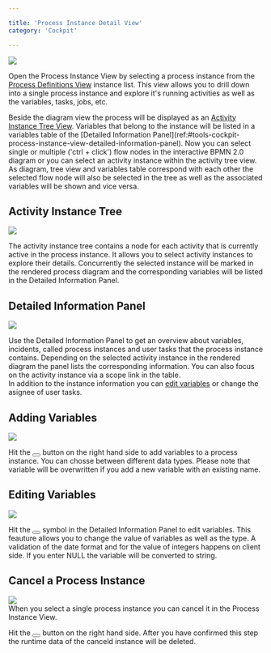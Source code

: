 ```yaml
---

title: 'Process Instance Detail View'
category: 'Cockpit'

---
```


<div class="row">
  <div class="col-xs-6 col-sm-6 col-md-3">
    <img data-img-thumb src="ref:asset:/assets/img/implementation-cockpit/cockpit-process-instances-view.png" />
  </div>
  <div class="col-xs-6 col-sm-6 col-md-9">
    <p>Open the Process Instance View by selecting a process instance from the <a href="ref:#cockpit-process-definitions-view">Process Definitions View</a> instance list. This view allows you to drill down into a single process instance and explore it's running activities as well as the variables, tasks, jobs, etc.</p>
    <p>Beside the diagram view the process will be displayed as an <a href="ref:#cockpit-process-instance-detail-view-activity-instance-tree">Activity Instance Tree View</a>. Variables that belong to the instance will be listed in a variables table of the [Detailed Information Panel](ref:#tools-cockpit-process-instance-view-detailed-information-panel). Now you can select single or multiple ('ctrl + click') flow nodes in the interactive BPMN 2.0 diagram or you can select an activity instance within the activity tree view. As diagram, tree view and variables table correspond with each other the selected flow node will also be selected in the tree as well as the associated variables will be shown and vice versa.</p>
  </div>
</div>

## Activity Instance Tree

<div class="row">
  <div class="col-xs-6 col-sm-6 col-md-3">
    <img data-img-thumb src="ref:asset:/assets/img/implementation-cockpit/cockpit-activity-instance-tree-view.png" />
  </div>
  <div class="col-xs-6 col-sm-6 col-md-9">
    <p>The activity instance tree contains a node for each activity that is currently active in the process instance. It allows you to select activity instances to explore their details. Concurrently the selected instance will be marked in the rendered process diagram and the corresponding variables will be listed in the Detailed Information Panel.</p>
  </div>
</div>

## Detailed Information Panel

<div class="row">
  <div class="col-xs-6 col-sm-6 col-md-3">
    <img data-img-thumb src="ref:asset:/assets/img/implementation-cockpit/cockpit-detailed-information-view.png" />
  </div>
  <div class="col-xs-6 col-sm-6 col-md-9">
    <p>Use the Detailed Information Panel to get an overview about variables, incidents, called process instances and user tasks that the process instance contains. Depending on the selected activity instance in the rendered diagram the panel lists the corresponding information. You can also focus on the activity instance via a scope link in the table.<br>
    In addition to the instance information you can <a href="ref:#cockpit-process-instance-detail-view-editing-variables">edit variables</a> or change the asignee of user tasks.</p>
  </div>
</div>

## Adding Variables

<div class="row">
  <div class="col-xs-6 col-sm-6 col-md-3">
    <img data-img-thumb src="ref:asset:/assets/img/implementation-cockpit/cockpit-add-variables.png" />
  </div>
  <div class="col-xs-6 col-sm-6 col-md-9">
    <p>Hit the <button class="btn btn-xs dropdown-toggle"><i class="glyphicon glyphicon-plus"></i> </button> button on the right hand side to add variables to a process instance. You can chosse between different data types. Please note that variable will be overwritten if you add a new variable with an existing name.</p>
  </div>
</div>

## Editing Variables

<div class="row">
  <div class="col-xs-6 col-sm-6 col-md-3">
    <img data-img-thumb src="ref:asset:/assets/img/implementation-cockpit/cockpit-edit-variables.png" />
  </div>
  <div class="col-xs-6 col-sm-6 col-md-9">
    <p>Hit the <button class="btn btn-xs dropdown-toggle"><i class="glyphicon glyphicon-pencil"></i> </button> symbol in the Detailed Information Panel to edit variables. This feauture allows you to change the value of variables as well as the type. A validation of the date format and for the value of integers happens on client side. If you enter NULL the variable will be converted to string.</p>
  </div>
</div>

## Cancel a Process Instance

<div class="row">
  <div class="col-xs-6 col-sm-6 col-md-3">
    <img data-img-thumb src="ref:asset:/assets/img/implementation-cockpit/cockpit-cancel-process-instance.png" />
  </div>
  <div class="col-xs-6 col-sm-6 col-md-9">
    When you select a single process instance you can cancel it in the Process Instance View. <p>Hit the <button class="btn btn-xs dropdown-toggle"><i class="glyphicon glyphicon-remove-circle"></i> </button> button on the right hand side. After you have confirmed this step the runtime data of the canceld instance will be deleted.
  </div>
</div>
